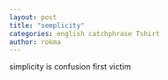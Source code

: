 ```yaml
---
layout: post
title: "semplicity"
categories: english catchphrase Tshirt
author: rokma
---
```


simplicity is confusion first victim
